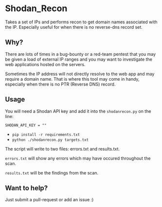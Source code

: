 # Shodan_Recon

Takes a set of IPs and performs recon to get domain names associated with the IP. Especially useful for when there is no reverse-dns record set.

## Why?

There are lots of times in a bug-bounty or a red-team pentest that you may be given a load of external IP ranges and you may want to investigate the web applications hosted on the servers. 

Sometimes the IP address will not directly resolve to the web app and may require a domain name. That is where this tool may come in handy, especially when there is no PTR (Reverse DNS) record.

## Usage 

You will need a Shodan API key and add it into the `shodanrecon.py` on the line:
```
SHODAN_API_KEY = ""
```

* `pip install -r requirements.txt`
* `python ./shodanrecon.py targets.txt`

The script will write to two files: errors.txt and results.txt. 

`errors.txt` will show any errors which may have occured throughout the scan.

`results.txt` will be the findings from the scan.

## Want to help?

Just submit a pull-request or add an issue :)

